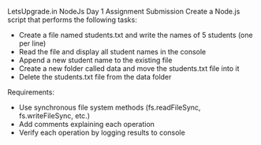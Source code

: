 LetsUpgrade.in NodeJs Day 1 Assignment Submission
Create a Node.js script that performs the following tasks:

- Create a file named students.txt and write the names of 5 students (one per line)
- Read the file and display all student names in the console
- Append a new student name to the existing file
- Create a new folder called data and move the students.txt file into it
- Delete the students.txt file from the data folder


Requirements:
- Use synchronous file system methods (fs.readFileSync, fs.writeFileSync, etc.)
- Add comments explaining each operation
- Verify each operation by logging results to console
